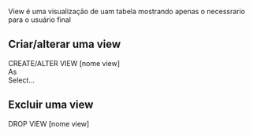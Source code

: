 View é uma visualização de uam tabela mostrando apenas o necessrario para o usuário final  

## Criar/alterar uma view  
CREATE/ALTER VIEW [nome view]  
As  
Select...  

## Excluir uma view  
DROP VIEW [nome view]  